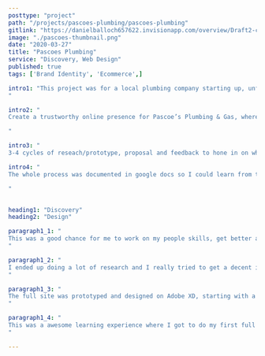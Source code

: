 ```yaml
---
posttype: "project"
path: "/projects/pascoes-plumbing/pascoes-plumbing"
gitlink: "https://danielballoch657622.invisionapp.com/overview/Draft2-ck7lh5bxn0aj20144830d8hcv/screens?v=4VWNwsQtp2AW7Z%2BoQcG3Vw%3D%3D&linkshare=urlcopied"
image: "./pascoes-thumbnail.png"
date: "2020-03-27"
title: "Pascoes Plumbing"
service: "Discovery, Web Design"
published: true
tags: ['Brand Identity', 'Ecommerce',]

intro1: "This project was for a local plumbing company starting up, unfortunatly the owner ran into some issues around covid-19 so it has been postponed at this stage, however I have finished the full design and completing the site would just be a matter of putting it into code.
"

intro2: "
Create a trustworthy online presence for Pascoe’s Plumbing & Gas, where prospective clients can view a short video introduction, see services available, view past work, get an idea of the company, see contact details or request a quote.

"

intro3: "
3-4 cycles of reseach/prototype, proposal and feedback to hone in on what Pascoes Plumbing is about, site requirments, brand details and a fitting design we were both happy with." 

intro4: "
The whole process was documented in google docs so I could learn from the experience and easily gather feedback, we ended with pages: Home, About, Services, Contact/Quote and Features: contact details, quote form, work coverage area etc. Designs were proposed and iterated along the way through docs and inVision.

"


heading1: "Discovery"
heading2: "Design"

paragraph1_1: "
This was a good chance for me to work on my people skills, get better at figuring out what a client needs, what they want and how I can present, gather feedback and create win-win relationships. 
"

paragraph1_2: "
I ended up doing a lot of research and I really tried to get a decent idea of the business so I could make suggestions and have minimal thinking and alterations on the part of my client since I know he's a busy man, although there's still lot's of improvements to make for next time.
"

paragraph1_3: "
The full site was prototyped and designed on Adobe XD, starting with a simple aim, site story, features and hierarchy, to simple boxes/text and all the way to a fully specified design with fonts, colors, images, layout etc all defined - if the project is picked back up all that's left to do is code the site and agree on animations.
"

paragraph1_4: "
This was a awesome learning experience where I got to do my first full project with a client. In total it took me 44 working hours, which isn't bad at all although that was spread over some time. I learnt a lot about prototyping, design, working with a client etc and definitely enjoyed the experience. If you would have any questions, feedback, critique or would like to work with me I'd love to hear from you though the info below! 
"

---
```





